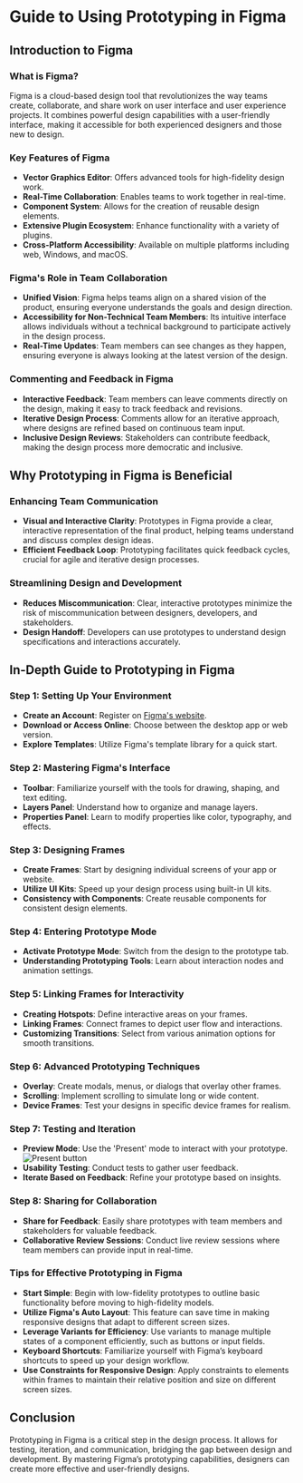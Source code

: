 # Guide to Using Prototyping in Figma

## Introduction to Figma

### What is Figma?
Figma is a cloud-based design tool that revolutionizes the way teams create, collaborate, and share work on user interface and user experience projects. It combines powerful design capabilities with a user-friendly interface, making it accessible for both experienced designers and those new to design.

### Key Features of Figma
- **Vector Graphics Editor**: Offers advanced tools for high-fidelity design work.
- **Real-Time Collaboration**: Enables teams to work together in real-time.
- **Component System**: Allows for the creation of reusable design elements.
- **Extensive Plugin Ecosystem**: Enhance functionality with a variety of plugins.
- **Cross-Platform Accessibility**: Available on multiple platforms including web, Windows, and macOS.

### Figma's Role in Team Collaboration
- **Unified Vision**: Figma helps teams align on a shared vision of the product, ensuring everyone understands the goals and design direction.
- **Accessibility for Non-Technical Team Members**: Its intuitive interface allows individuals without a technical background to participate actively in the design process.
- **Real-Time Updates**: Team members can see changes as they happen, ensuring everyone is always looking at the latest version of the design.

### Commenting and Feedback in Figma
- **Interactive Feedback**: Team members can leave comments directly on the design, making it easy to track feedback and revisions.
- **Iterative Design Process**: Comments allow for an iterative approach, where designs are refined based on continuous team input.
- **Inclusive Design Reviews**: Stakeholders can contribute feedback, making the design process more democratic and inclusive.

## Why Prototyping in Figma is Beneficial

### Enhancing Team Communication
- **Visual and Interactive Clarity**: Prototypes in Figma provide a clear, interactive representation of the final product, helping teams understand and discuss complex design ideas.
- **Efficient Feedback Loop**: Prototyping facilitates quick feedback cycles, crucial for agile and iterative design processes.

### Streamlining Design and Development
- **Reduces Miscommunication**: Clear, interactive prototypes minimize the risk of miscommunication between designers, developers, and stakeholders.
- **Design Handoff**: Developers can use prototypes to understand design specifications and interactions accurately.

## In-Depth Guide to Prototyping in Figma

### Step 1: Setting Up Your Environment
- **Create an Account**: Register on [Figma's website](https://www.figma.com/).
- **Download or Access Online**: Choose between the desktop app or web version.
- **Explore Templates**: Utilize Figma's template library for a quick start.

### Step 2: Mastering Figma's Interface
- **Toolbar**: Familiarize yourself with the tools for drawing, shaping, and text editing.
- **Layers Panel**: Understand how to organize and manage layers.
- **Properties Panel**: Learn to modify properties like color, typography, and effects.

### Step 3: Designing Frames
- **Create Frames**: Start by designing individual screens of your app or website.
- **Utilize UI Kits**: Speed up your design process using built-in UI kits.
- **Consistency with Components**: Create reusable components for consistent design elements.

### Step 4: Entering Prototype Mode
- **Activate Prototype Mode**: Switch from the design to the prototype tab.
- **Understanding Prototyping Tools**: Learn about interaction nodes and animation settings.

### Step 5: Linking Frames for Interactivity
- **Creating Hotspots**: Define interactive areas on your frames.
- **Linking Frames**: Connect frames to depict user flow and interactions.
- **Customizing Transitions**: Select from various animation options for smooth transitions.

### Step 6: Advanced Prototyping Techniques
- **Overlay**: Create modals, menus, or dialogs that overlay other frames.
- **Scrolling**: Implement scrolling to simulate long or wide content.
- **Device Frames**: Test your designs in specific device frames for realism. 

### Step 7: Testing and Iteration
- **Preview Mode**: Use the 'Present' mode to interact with your prototype. ![Present button](https://imgur.com/seE5e9U.jpg)
- **Usability Testing**: Conduct tests to gather user feedback.
- **Iterate Based on Feedback**: Refine your prototype based on insights.

### Step 8: Sharing for Collaboration
- **Share for Feedback**: Easily share prototypes with team members and stakeholders for valuable feedback.
- **Collaborative Review Sessions**: Conduct live review sessions where team members can provide input in real-time.

### Tips for Effective Prototyping in Figma
- **Start Simple**: Begin with low-fidelity prototypes to outline basic functionality before moving to high-fidelity models.
- **Utilize Figma's Auto Layout**: This feature can save time in making responsive designs that adapt to different screen sizes.
- **Leverage Variants for Efficiency**: Use variants to manage multiple states of a component efficiently, such as buttons or input fields.
- **Keyboard Shortcuts**: Familiarize yourself with Figma’s keyboard shortcuts to speed up your design workflow.
- **Use Constraints for Responsive Design**: Apply constraints to elements within frames to maintain their relative position and size on different screen sizes.

## Conclusion

Prototyping in Figma is a critical step in the design process. It allows for testing, iteration, and communication, bridging the gap between design and development. By mastering Figma’s prototyping capabilities, designers can create more effective and user-friendly designs.


